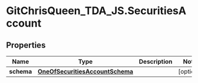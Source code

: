 # GitChrisQueen_TDA_JS.SecuritiesAccount

## Properties
Name | Type | Description | Notes
------------ | ------------- | ------------- | -------------
**schema** | [**OneOfSecuritiesAccountSchema**](OneOfSecuritiesAccountSchema.md) |  | [optional] 
